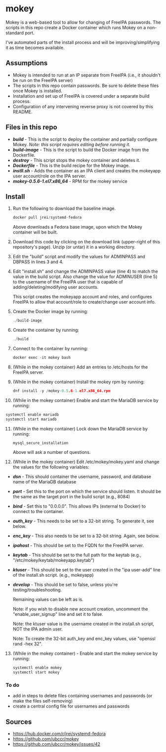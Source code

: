 # mokey

Mokey is a web-based tool to allow for changing of FreeIPA passwords.  The scripts in this repo create a Docker container which runs Mokey on a non-standard port.

I've automated parts of the install process and will be improving/simplifying it as time becomes available.

## Assumptions

* Mokey is intended to run at an IP separate from FreeIPA (i.e., it shouldn't be run on the FreeIPA server)
* The scripts in this repo contain passwords.  Be sure to delete these files once Mokey is installed.
* Installation and set up of FreeIPA is covered under a separate build process.
* Configuration of any intervening reverse proxy is not covered by this README.

## Files in this repo

* ***build*** - This is the script to deploy the container and partially configure Mokey.  *Note: this script requires editing before running it.*
* ***build-image*** - This is the script to build the Docker image from the Dockerfile.
* ***destroy*** - This script stops the mokey container and deletes it.
* ***Dockerfile*** - This is the build recipe for the Mokey image.
* ***instll.sh*** - Adds the container as an IPA client and creates the mokeyapp user account/role on the IPA server.
* ***mokey-0.5.6-1.el7.x86_64*** - RPM for the mokey service

## Install

1) Run the following to download the baseline image.
    ```c
    docker pull jrei/systemd-fedora
    ```
    
    Above downloads a Fedora base image, upon which the Mokey container will be built.

2) Download this code by clicking on the download link (upper-right of this repository's page).  Unzip (or untar) it in a working directory.

3) Edit the "build" script and modify the values for ADMINPASS and DBPASS in lines 3 and 4.

4) Edit "install.sh" and change the ADMINPASS value (line 4) to match the value in the build script.  Also change the value for ADMINUSER (line 5) to the username of the FreeIPA user that is capable of adding/deleting/modifying user accounts.
    
    This script creates the mokeyapp account and roles, and configures FreeIPA to allow that account/role to create/change user account info.

5) Create the Docker image by running:
    ```c
    ./build-image
    ```

6) Create the container by running:
    ```c
    ./build
    ```

7) Connect to the container by running:
    ```c
    docker exec -it mokey bash
    ```

8) (While in the mokey container) Add an entries to /etc/hosts for the FreeIPA server.

9) (While in the mokey container) Install the mokey rpm by running:
   ```c
   dnf install -y /mokey-0.5.6-1.el7.x86_64.rpm
   ```

10) (While in the mokey container) Enable and start the MariaDB service by running:
   ```c
   systemctl enable mariadb
   systemctl start mariadb
   ```

11) (While in the mokey container) Lock down the MariaDB service by running:
    ```c
    mysql_secure_installation
    ```

    Above will ask a number of questions.

12) (While in the mokey container) Edit /etc/mokey/mokey.yaml and change the values for the following variables:
* ***dsn*** - This should container the username, password, and database name of the MariaDB database
* ***port*** - Set this to the port on which the service should listen.  It should be the same as the target port in the build script (e.g., 8084)
* ***bind*** - Set this to "0.0.0.0".  This allows IPs (external to Docker) to connect to the container.
* ***auth_key*** - This needs to be set to a 32-bit string.  To generate it, see below.
* ***enc_key*** - This also needs to be set to a 32-bit string.  Again, see below.
* ***ipahost*** - This should be set to the FQDN for the FreeIPA server.
* ***keytab*** - This should be set to the full path for the keytab (e.g., "/etc/mokey/keytab/mokeyapp.keytab")
* ***ktuser*** - This should be set to the user created in the "ipa user-add" line of the install.sh script. (e.g., mokeyapp)
* ***develop*** - This should be set to false, unless you're testing/troubleshooting.
    
    Remaining values can be left as is.

    Note: if you wish to disable new account creation, uncomment the "enable_user_signup" line and set it to false.

    Note: the ktuser value is the username created in the install.sh script, NOT the IPA admin user.

    Note: To create the 32-bit auth_key and enc_key values, use "openssl rand -hex 32".

13) (While in the mokey container) - Enable and start the mokey service by running:
    ```c
    systemctl enable mokey
    systemctl start mokey
    ```

### To do
* add in steps to delete files containing usernames and passwords (or make the files self-removing)
* create a central config file for usernames and passwords

## Sources

* https://hub.docker.com/r/jrei/systemd-fedora
* https://github.com/ubccr/mokey
* https://github.com/ubccr/mokey/issues/42